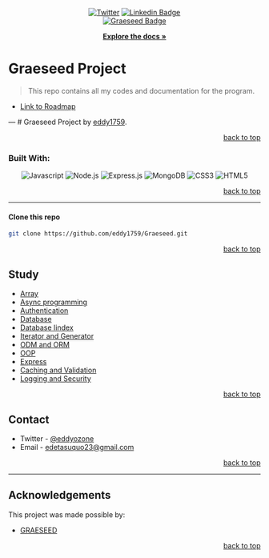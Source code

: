
<!-- Back to Top Navigation Anchor -->

<a name="readme-top"></a>

<!-- Project Shields -->
<div align="center">
  
  [![Twitter][twitter-shield]][twitter-url]
  [![Linkedin Badge](https://img.shields.io/badge/-EdetAsuquo-blue?style=for-the-badge&logo=Linkedin&logoColor=white&link=https://www.linkedin.com/in/edet-e-asuquo)](https://www.linkedin.com/in/edet-e-asuquo)
  <br>
  [![Graeseed Badge](https://media.licdn.com/dms/image/C4D0BAQHu1uUVmUzWHw/company-logo_200_200/0/1672004393727?e=1687392000&v=beta&t=PbCIsWugjj9y3R2zH6jPd5P0b_b-GjI9XfLvg_a18ns)](https://www.linkedin.com/company/graeseed/)
</div>

<div>
  <p align="center">
    <a href="https://github.com/eddy1759/Graeseed#readme"><strong>Explore the docs »</strong></a>
    <br />
</div>

<!-- About the Task -->

# Graeseed Project
> This repo contains all my codes and documentation for the program.
- [Link to Roadmap](https://docs.google.com/document/d/1ljYl2o1FsrrSSTpJs9Z2sSQWh2vN6GAMlE5n7f_d2pU/edit?usp=sharing)

&mdash; # Graeseed Project by <a href="https://www.github.com/eddy1759">eddy1759</a>.

<p align="right"><a href="#readme-top">back to top</a></p>

### Built With:

<div align="center">

![Javascript][javascript]
![Node.js][node]
![Express.js][express]
![MongoDB][mongodb]
![CSS3][CSS3]
![HTML5][HTML5]

</div>

<p align="right"><a href="#readme-top">back to top</a></p>

---


#### Clone this repo

```sh
git clone https://github.com/eddy1759/Graeseed.git
```

<p align="right"><a href="#readme-top">back to top</a></p>

<!-- Study -->
## Study

- [Array](https://github.com/eddy1759/Graeseed/tree/main/Array)
- [Async programming](https://github.com/eddy1759/Graeseed/tree/main/Async_Prog)
- [Authentication](https://github.com/eddy1759/Graeseed/tree/main/Authentication)
- [Database](https://github.com/eddy1759/Graeseed/tree/main/DB)
- [Database Iindex](https://github.com/eddy1759/Graeseed/tree/main/DB_index)
- [Iterator and Generator](https://github.com/eddy1759/Graeseed/tree/main/Iterator_and_Generator)
- [ODM and ORM](https://github.com/eddy1759/Graeseed/tree/main/ODM_and_ORM)
- [OOP](https://github.com/eddy1759/Graeseed/tree/main/OOP)
- [Express](https://github.com/eddy1759/Graeseed/tree/main/express)
- [Caching and Validation](https://github.com/eddy1759/Graeseed/tree/main/caching-and-validation)
- [Logging and Security](https://github.com/eddy1759/Graeseed/tree/main/logging-and-security)


<p align="right"><a href="#readme-top">back to top</a></p>


<!-- Contact -->

## Contact

- Twitter - [@eddyozone](https://twitter.com/eddyozone)
- Email - edetasuquo23@gmail.com


<p align="right"><a href="#readme-top">back to top</a></p>

---

<!-- Acknowledgements -->

## Acknowledgements

This project was made possible by:

- [GRAESEED](https://www.linkedin.com/company/graeseed/)

<p align="right"><a href="#readme-top">back to top</a></p>
<!-- Markdown Links & Images -->

[twitter-shield]: https://img.shields.io/badge/-@eddyozone-1ca0f1?style=for-the-badge&logo=twitter&logoColor=white&link=https://twitter.com/eddyozone
[twitter-url]: https://twitter.com/eddyozone
[javascript]: https://img.shields.io/badge/javascript-%23323330.svg?style=for-the-badge&logo=javascript&logoColor=%23F7DF1C
[node]: https://img.shields.io/badge/node.js-6DA55F?style=for-the-badge&logo=node.js&logoColor=white
[express]: https://img.shields.io/badge/express.js-%23404d59.svg?style=for-the-badge&logo=express&logoColor=%2361DAFB
[mongodb]: https://img.shields.io/badge/MongoDB-%234ea94b.svg?style=for-the-badge&logo=mongodb&logoColor=white
[CSS3]: https://img.shields.io/badge/css3-%231572B6.svg?style=for-the-badge&logo=css3&logoColor=white
[HTML5]: https://img.shields.io/badge/html5-%23E34F26.svg?style=for-the-badge&logo=html5&logoColor=white
